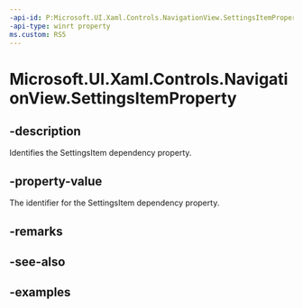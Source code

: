 ```yaml
---
-api-id: P:Microsoft.UI.Xaml.Controls.NavigationView.SettingsItemProperty
-api-type: winrt property
ms.custom: RS5
---
```

<!-- Property syntax.
public DependencyProperty SettingsItemProperty { get; }
-->

# Microsoft.UI.Xaml.Controls.NavigationView.SettingsItemProperty


## -description

Identifies the SettingsItem dependency property.


## -property-value

The identifier for the SettingsItem dependency property.


## -remarks


## -see-also


## -examples


